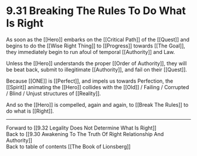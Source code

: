 # 9.31 Breaking The Rules To Do What Is Right

As soon as the [[Hero]] embarks on the [[Critical Path]] of the [[Quest]] and begins to do the [[Wise Right Thing]] to [[Progress]] towards [[The Goal]], they immediately begin to run afoul of temporal [[Authority]] and Law.

Unless the [[Hero]] understands the proper [[Order of Authority]], they will be beat back, submit to illegitimate [[Authority]], and fail on their [[Quest]].  

Because [[ONE]] is [[Perfect]], and impels us towards Perfection, the [[Spirit]] animating the [[Hero]] collides with the [[Old]] / Failing / Corrupted / Blind / Unjust structures of [[Reality]]. 

And so the [[Hero]] is compelled, again and again, to [[Break The Rules]] to do what is [[Right]].

___

Forward to [[9.32 Legality Does Not Determine What Is Right]]         
Back to [[9.30 Awakening To The Truth Of Right Relationship And Authority]]              
Back to table of contents [[The Book of Lionsberg]]  